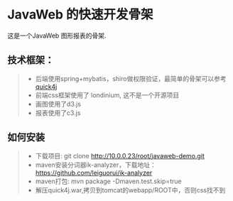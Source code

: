 # JavaWeb 的快速开发骨架

这是一个JavaWeb 图形报表的骨架.

## 技术框架：

> * 后端使用spring+mybatis，shiro做权限验证，最简单的骨架可以参考[quick4j](https://github.com/starzou/quick4j)
> * 前端css框架使用了 londinium, 这不是一个开源项目
> * 画图使用了d3.js
> * 报表使用了c3.js

## 如何安装
> * 下载项目: git clone http://10.0.0.23/root/javaweb-demo.git
> * maven安装分词器ik-analyzer，下载地址：https://github.com/leiguorui/ik-analyzer
> * maven打包: mvn package -Dmaven.test.skip=true
> * 解压quick4j.war,拷贝到tomcat的webapp/ROOT中，否则css找不到